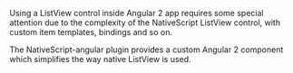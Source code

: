 Using a ListView control inside Angular 2 app requires some special attention due to the 
complexity of the NativeScript ListView control, with custom item templates, bindings and so on. 

The NativeScript-angular plugin provides a custom Angular 2 component which simplifies the way native ListView is used. 